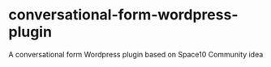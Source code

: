 # conversational-form-wordpress-plugin
A conversational form Wordpress plugin based on Space10 Community idea
